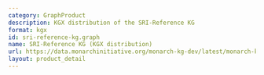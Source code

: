 ```yaml
---
category: GraphProduct
description: KGX distribution of the SRI-Reference KG
format: kgx
id: sri-reference-kg.graph
name: SRI-Reference KG (KGX distribution)
url: https://data.monarchinitiative.org/monarch-kg-dev/latest/monarch-kg.tar.gz
layout: product_detail
---
```

